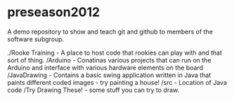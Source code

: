 preseason2012
=============

A demo repository to show and teach git and github to members of the software subgroup.

./Rooke Training - A place to host code that rookies can play with and that sort of thing.
	/Arduino - Conatinas various projects that can run on the Arduino and interface with various hardware elements on the board
	/JavaDrawing - Contains a basic swing application written in Java that paints different coded images - try painting a house!
		/src - Location of Java code
		/Try Drawing These! - some stuff you can try to draw.